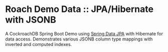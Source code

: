 # Roach Demo Data :: JPA/Hibernate with JSONB 

A CockroachDB Spring Boot Demo using [Spring Data JPA](https://spring.io/projects/spring-data-jpa)
with Hibernate for data access. Demonstrates various JSONB column type mappings with inverted 
and computed indexes.